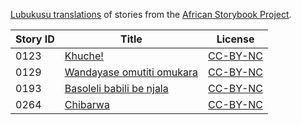 [Lubukusu translations](http://my.africanstorybook.org/language/lubukusu) of stories from the [African Storybook Project](http://my.africanstorybook.org).

Story ID | Title | License
-------- | ----- | -------
0123 | [Khuche!](http://my.africanstorybook.org/stories/khuche) | [CC-BY-NC](https://creativecommons.org/licenses/by-nc/3.0/)
0129 | [Wandayase omutiti omukara](http://my.africanstorybook.org/stories/wandayase-omutiti-omukara) | [CC-BY-NC](https://creativecommons.org/licenses/by-nc/3.0/)
0193 | [Basoleli babili be njala](http://my.africanstorybook.org/stories/basoleli-babili-be-njala) | [CC-BY-NC](https://creativecommons.org/licenses/by-nc/3.0/)
0264 | [Chibarwa](http://my.africanstorybook.org/stories/chibarwa) | [CC-BY-NC](https://creativecommons.org/licenses/by-nc/3.0/)

